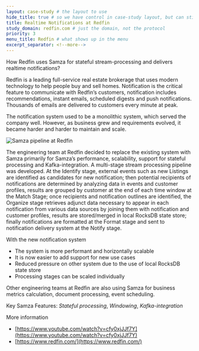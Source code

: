 ```yaml
---
layout: case-study # the layout to use
hide_title: true # so we have control in case-study layout, but can still use page
title: Realtime Notifications at Redfin
study_domain: redfin.com # just the domain, not the protocol
priority: 3
menu_title: Redfin # what shows up in the menu
excerpt_separator: <!--more-->
---
```

<!--
   Licensed to the Apache Software Foundation (ASF) under one or more
   contributor license agreements.  See the NOTICE file distributed with
   this work for additional information regarding copyright ownership.
   The ASF licenses this file to You under the Apache License, Version 2.0
   (the "License"); you may not use this file except in compliance with
   the License.  You may obtain a copy of the License at

       http://www.apache.org/licenses/LICENSE-2.0

   Unless required by applicable law or agreed to in writing, software
   distributed under the License is distributed on an "AS IS" BASIS,
   WITHOUT WARRANTIES OR CONDITIONS OF ANY KIND, either express or implied.
   See the License for the specific language governing permissions and
   limitations under the License.
-->

How Redfin uses Samza for stateful stream-processing and delivers realtime notifications?

<!--more-->

Redfin is a leading full-service real estate brokerage that uses modern technology 
to help people buy and sell homes. Notification is the critical feature to 
communicate with Redfin’s customers, notification includes recommendations, instant 
emails, scheduled digests and push notifications. Thousands of emails are delivered 
to customers every minute at peak. 

The notification system used to be a monolithic system, which served the company 
well. However, as business grew and requirements evolved, it became harder and 
harder to maintain and scale. 

![Samza pipeline at Redfin](/img/case-studies/redfin.svg)

The engineering team at Redfin decided to replace 
the existing system with Samza primarily for Samza’s performance, scalability, 
support for stateful processing and Kafka-integration. A multi-stage stream 
processing pipeline was developed. At the Identify stage, external events 
such as new Listings are identified as candidates for new notification;
then potential recipients of notifications are determined by analyzing data in 
events and customer profiles, results are grouped by customer at the end of 
each time window at the Match Stage; once recipients and notification outlines are 
identified, the Organize stage retrieves adjunct data necessary to appear in each 
notification from various data sources by joining them with notification and 
customer profiles, results are stored/merged in local RocksDB state store; finally 
notifications are formatted at the Format stage and sent to notification
 delivery system at the Notify stage. 

With the new notification system

-   The system is more performant and horizontally scalable
-   It is now easier to add support for new use cases
-   Reduced pressure on other system due to the use of local RocksDB state store
-   Processing stages can be scaled individually

Other engineering teams at Redfin are also using Samza for business metrics 
calculation, document processing, event scheduling.

Key Samza Features: *Stateful processing*, *Windowing*, *Kafka-integration*

More information

-   [https://www.youtube.com/watch?v=cfy0xjJJf7Y](https://www.youtube.com/watch?v=cfy0xjJJf7Y)
-   [https://www.redfin.com/](https://www.redfin.com/)
